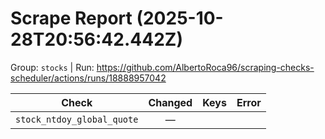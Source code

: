 # Scrape Report (2025-10-28T20:56:42.442Z)

Group: `stocks`  |  Run: https://github.com/AlbertoRoca96/scraping-checks-scheduler/actions/runs/18888957042

| Check | Changed | Keys | Error |
|---|:---:|:--|:--|
| `stock_ntdoy_global_quote` | — |  |  |
